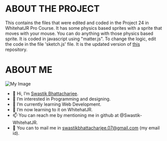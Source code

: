 # ABOUT THE PROJECT
This contains the files that were edited and coded in the Project 24 in WhitehatJR Pro Course. It has some physics based sprites with a sprite that moves with your mouse. You can do anything with those physics based sprite. It is coded in javascript using "matter.js". To change the logic, edit the code in the file 'sketch.js' file. It is the updated version of [this](https://github.com/Swastik-WhitehatJR/Project-24) repository.

# ABOUT ME

![My Image](swastik.png)

- 👋 Hi, I’m [Swastik Bhattacharjee](https://github.com/Swastik-WhitehatJR).
- 👀 I’m interested in Programming and designing.
- 🌱 I’m currently learning Web Development.
- 💞️ I’m now learning to it on WhitehatJR.
- 📫 You can reach me by mentioning me in github at @Swastik-WhitehatJR.
- 💌 You can to mail me in swastikbhattacharjee.07@gmail.com (my email id).
